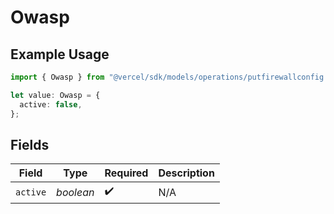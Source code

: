 # Owasp

## Example Usage

```typescript
import { Owasp } from "@vercel/sdk/models/operations/putfirewallconfig.js";

let value: Owasp = {
  active: false,
};
```

## Fields

| Field              | Type               | Required           | Description        |
| ------------------ | ------------------ | ------------------ | ------------------ |
| `active`           | *boolean*          | :heavy_check_mark: | N/A                |